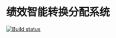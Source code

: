 # 绩效智能转换分配系统
[![Build status](https://ci.appveyor.com/api/projects/status/wng1ddhwxi2r048d?svg=true)](https://ci.appveyor.com/project/comicwang/jixiao)


